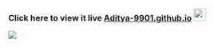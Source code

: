 ### Click here to view it live [Aditya-9901.github.io][website] <img src="https://media.giphy.com/media/hvRJCLFzcasrR4ia7z/giphy.gif" width="25px">

[website]: https://Aditya-9901.github.io/


<img  src="https://Aditya-9901.github.io/images/avv.png" />